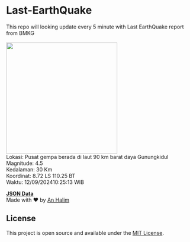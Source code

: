 # Last-EarthQuake
This repo will looking update every 5 minute with Last EarthQuake report from BMKG
<br>
<br>
<img src="https://static.bmkg.go.id/20240912102513.mmi.jpg" width="300"/>
<br>
Lokasi: Pusat gempa berada di laut 90 km barat daya Gunungkidul <br>
Magnitude: 4.5 <br>
Kedalaman: 30 Km <br>
Koordinat: 8.72 LS 110.25 BT <br>
Waktu: 12/09/202410:25:13 WIB <br>

<a href="./data/data.json">**JSON Data**</a>
<br>
Made with ❤️ by <a href="https://github.com/an-halim">An Halim</a>
## License

This project is open source and available under the [MIT License](LICENSE).
